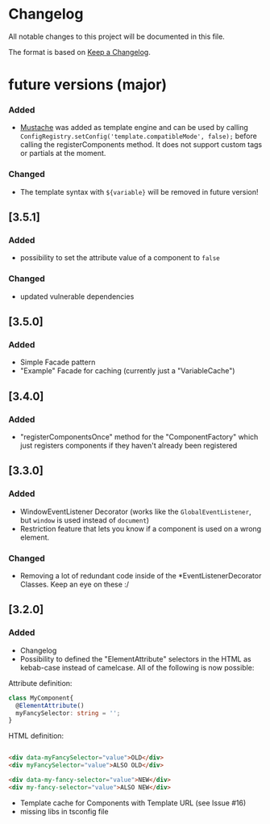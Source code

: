 # Changelog
All notable changes to this project will be documented in this file.

The format is based on [Keep a Changelog](https://keepachangelog.com/en/1.0.0/).

# future versions (major)

### Added
- [Mustache](https://github.com/janl/mustache.js) was added as template engine and can be used by calling `ConfigRegistry.setConfig('template.compatibleMode', false);` before calling the registerComponents method. It does not support custom tags or partials at the moment.

### Changed
- The template syntax with `${variable}` will be removed in future version!

## [3.5.1]

### Added
- possibility to set the attribute value of a component to `false`

### Changed
- updated vulnerable dependencies

## [3.5.0]

### Added

- Simple Facade pattern
- "Example" Facade for caching (currently just a "VariableCache")

## [3.4.0]

### Added

- "registerComponentsOnce" method for the "ComponentFactory" which just registers components if they haven't already been registered

## [3.3.0]

### Added

- WindowEventListener Decorator (works like the `GlobalEventListener`, but `window` is used instead of `document`)
- Restriction feature that lets you know if a component is used on a wrong element.

### Changed

- Removing a lot of redundant code inside of the *EventListenerDecorator Classes. Keep an eye on these :/

## [3.2.0]

### Added
- Changelog
- Possibility to defined the "ElementAttribute" selectors in the HTML as kebab-case instead of camelcase. All of the following is now possible:

Attribute definition:
```typescript
class MyComponent{
  @ElementAttribute()
  myFancySelector: string = '';
}
```

HTML definition:
```html

<div data-myFancySelector="value">OLD</div>
<div myFancySelector="value">ALSO OLD</div>

<div data-my-fancy-selector="value">NEW</div>
<div my-fancy-selector="value">ALSO NEW</div>

```

- Template cache for Components with Template URL (see Issue #16)
- missing libs in tsconfig file